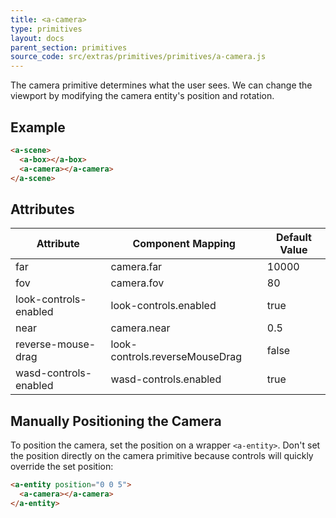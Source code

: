 ```yaml
---
title: <a-camera>
type: primitives
layout: docs
parent_section: primitives
source_code: src/extras/primitives/primitives/a-camera.js
---
```


The camera primitive determines what the user sees. We can change the viewport
by modifying the camera entity's position and rotation.

## Example

```html
<a-scene>
  <a-box></a-box>
  <a-camera></a-camera>
</a-scene>
```

## Attributes

| Attribute             | Component Mapping              | Default Value |
|-----------------------|--------------------------------|---------------|
| far                   | camera.far                     | 10000         |
| fov                   | camera.fov                     | 80            |
| look-controls-enabled | look-controls.enabled          | true          |
| near                  | camera.near                    | 0.5           |
| reverse-mouse-drag    | look-controls.reverseMouseDrag | false         |
| wasd-controls-enabled | wasd-controls.enabled          | true          |

## Manually Positioning the Camera

To position the camera, set the position on a wrapper `<a-entity>`. Don't set
the position directly on the camera primitive because controls will quickly
override the set position:

```html
<a-entity position="0 0 5">
  <a-camera></a-camera>
</a-entity>
```
